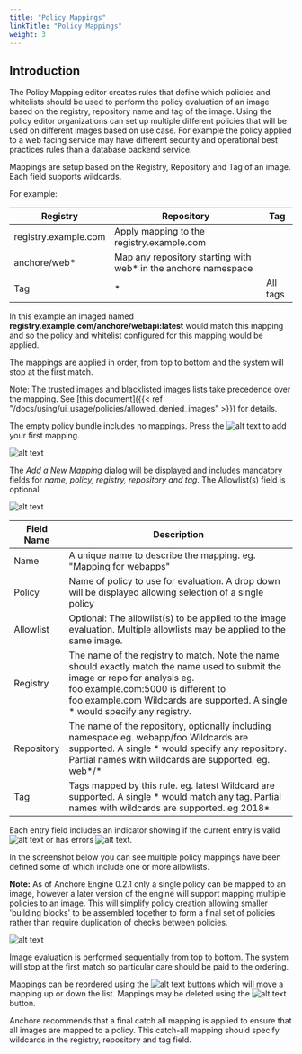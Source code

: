 ```yaml
---
title: "Policy Mappings"
linkTitle: "Policy Mappings"
weight: 3
---
```


## Introduction


The Policy Mapping editor creates rules that define which policies and whitelists should be used to perform the policy evaluation of an image based on the registry, repository name and tag of the image.
Using the policy editor organizations can set up multiple different policies that will be used on different images based on use case.
For example the policy applied to a web facing service may have different security and operational best practices rules than a database backend service.

Mappings are setup based on the Registry, Repository and Tag of an image.
Each field supports wildcards.

For example:

| Registry | Repository | Tag |
| ----- | ------ | ------ |
| registry.example.com | Apply mapping to the registry.example.com |
| anchore/web* | Map any repository starting with web* in the anchore namespace |
| Tag | * | All tags |

In this example an imaged named **registry.example.com/anchore/webapi:latest** would match this mapping and so the policy and whitelist configured for this mapping would be applied.

The mappings are applied in order, from top to bottom and the system will stop at the first match.

Note: The trusted images and blacklisted images lists take precedence over the mapping. See [this document]({{< ref "/docs/using/ui_usage/policies/allowed_denied_images" >}}) for details.

The empty policy bundle includes no mappings. Press the ![alt text](LetsAddOne.jpeg) to add your first mapping.

![alt text](MappingsTab.png)

The *Add a New Mapping* dialog will be displayed and includes mandatory fields for *name, policy, registry, repository and tag*. The Allowlist(s) field is optional.

![alt text](AddNewMapping.png)

| Field Name | Description |
| ---------- | ----------- |
| Name | A unique name to describe the mapping. eg. "Mapping for webapps" |
| Policy | Name of policy to use for evaluation. A drop down will be displayed allowing selection of a single policy |
| Allowlist | Optional: The allowlist(s) to be applied to the image evaluation. Multiple allowlists may be applied to the same image. |
| Registry | The name of the registry to match. Note the name should exactly match the name used to submit the image or repo for analysis eg. foo.example.com:5000 is different to foo.example.com Wildcards are supported. A single * would specify any registry. |
| Repository | The name of the repository, optionally including namespace eg. webapp/foo Wildcards are supported. A single * would specify any repository. Partial names with wildcards are supported. eg. web*/* |
| Tag | Tags mapped by this rule. eg. latest Wildcard are supported. A single * would match any tag. Partial names with wildcards are supported. eg 2018* |

Each entry field includes an indicator showing if the current entry is valid ![alt text](Check.png) or has errors ![alt text](X.png).

In the screenshot below you can see multiple policy mappings have been defined some of which include one or more allowlists.

**Note:** As of Anchore Engine 0.2.1 only a single policy can be mapped to an image, however a later version of the engine will support mapping multiple policies to an image. This will simplify policy creation allowing smaller 'building blocks' to be assembled together to form a final set of policies rather than require duplication of checks between policies.

![alt text](MultipleMappings.png)

Image evaluation is performed sequentially from top to bottom. The system will stop at the first match so particular care should be paid to the ordering.

Mappings can be reordered using the ![alt text](UpDownButtons.png) buttons which will move a mapping up or down the list. Mappings may be deleted using the ![alt text](TrashButton.png) button.

Anchore recommends that a final catch all mapping is applied to ensure that all images are mapped to a policy. This catch-all mapping should specify wildcards in the registry, repository and tag field.








